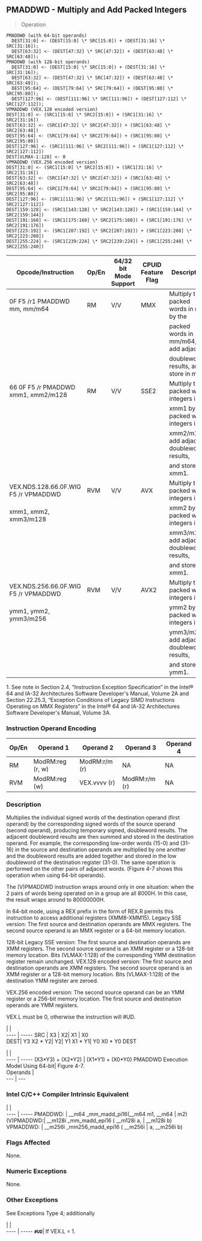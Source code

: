 ## PMADDWD - Multiply and Add Packed Integers

> Operation

``` slim
PMADDWD (with 64-bit operands)
  DEST[31:0] <- (DEST[15:0] \* SRC[15:0]) + (DEST[31:16] \* SRC[31:16]);
  DEST[63:32] <- (DEST[47:32] \* SRC[47:32]) + (DEST[63:48] \* SRC[63:48]);
PMADDWD (with 128-bit operands)
  DEST[31:0] <- (DEST[15:0] \* SRC[15:0]) + (DEST[31:16] \* SRC[31:16]);
  DEST[63:32] <- (DEST[47:32] \* SRC[47:32]) + (DEST[63:48] \* SRC[63:48]);
  DEST[95:64] <- (DEST[79:64] \* SRC[79:64]) + (DEST[95:80] \* SRC[95:80]);
  DEST[127:96] <- (DEST[111:96] \* SRC[111:96]) + (DEST[127:112] \* SRC[127:112]);
VPMADDWD (VEX.128 encoded version)
DEST[31:0] <- (SRC1[15:0] \* SRC2[15:0]) + (SRC1[31:16] \* SRC2[31:16])
DEST[63:32] <- (SRC1[47:32] \* SRC2[47:32]) + (SRC1[63:48] \* SRC2[63:48])
DEST[95:64] <- (SRC1[79:64] \* SRC2[79:64]) + (SRC1[95:80] \* SRC2[95:80])
DEST[127:96] <- (SRC1[111:96] \* SRC2[111:96]) + (SRC1[127:112] \* SRC2[127:112])
DEST[VLMAX-1:128] <- 0
VPMADDWD (VEX.256 encoded version)
DEST[31:0] <- (SRC1[15:0] \* SRC2[15:0]) + (SRC1[31:16] \* SRC2[31:16])
DEST[63:32] <- (SRC1[47:32] \* SRC2[47:32]) + (SRC1[63:48] \* SRC2[63:48])
DEST[95:64] <- (SRC1[79:64] \* SRC2[79:64]) + (SRC1[95:80] \* SRC2[95:80])
DEST[127:96] <- (SRC1[111:96] \* SRC2[111:96]) + (SRC1[127:112] \* SRC2[127:112])
DEST[159:128] <- (SRC1[143:128] \* SRC2[143:128]) + (SRC1[159:144] \* SRC2[159:144])
DEST[191:160] <- (SRC1[175:160] \* SRC2[175:160]) + (SRC1[191:176] \* SRC2[191:176])
DEST[223:192] <- (SRC1[207:192] \* SRC2[207:192]) + (SRC1[223:208] \* SRC2[223:208])
DEST[255:224] <- (SRC1[239:224] \* SRC2[239:224]) + (SRC1[255:240] \* SRC2[255:240])

```

 Opcode/Instruction                  | Op/En| 64/32 bit Mode Support| CPUID Feature Flag| Description                                
 ---  | --- | --- | --- | ---
 0F F5 /r1 PMADDWD mm, mm/m64        | RM   | V/V                   | MMX               | Multiply the packed words in mm by the     
                                     |      |                       |                   | packed words in mm/m64, add adjacent       
                                     |      |                       |                   | doubleword results, and store in mm.       
 66 0F F5 /r PMADDWD xmm1, xmm2/m128 | RM   | V/V                   | SSE2              | Multiply the packed word integers in       
                                     |      |                       |                   | xmm1 by the packed word integers in        
                                     |      |                       |                   | xmm2/m128, add adjacent doubleword results,
                                     |      |                       |                   | and store in xmm1.                         
 VEX.NDS.128.66.0F.WIG F5 /r VPMADDWD| RVM  | V/V                   | AVX               | Multiply the packed word integers in       
 xmm1, xmm2, xmm3/m128               |      |                       |                   | xmm2 by the packed word integers in        
                                     |      |                       |                   | xmm3/m128, add adjacent doubleword results,
                                     |      |                       |                   | and store in xmm1.                         
 VEX.NDS.256.66.0F.WIG F5 /r VPMADDWD| RVM  | V/V                   | AVX2              | Multiply the packed word integers in       
 ymm1, ymm2, ymm3/m256               |      |                       |                   | ymm2 by the packed word integers in        
                                     |      |                       |                   | ymm3/m256, add adjacent doubleword results,
                                     |      |                       |                   | and store in ymm1.                         
<aside class="notification">
1. See note in Section 2.4, “Instruction Exception Specification” in
the Intel® 64 and IA-32 Architectures Software Developer's Manual, Volume 2A
and Section 22.25.3, “Exception Conditions of Legacy SIMD Instructions Operating
on MMX Registers” in the Intel® 64 and IA-32 Architectures Software Developer's
Manual, Volume 3A.
</aside>


### Instruction Operand Encoding
 Op/En| Operand 1       | Operand 2    | Operand 3    | Operand 4
 ---  | --- | --- | --- | ---
 RM   | ModRM:reg (r, w)| ModRM:r/m (r)| NA           | NA       
 RVM  | ModRM:reg (w)   | VEX.vvvv (r) | ModRM:r/m (r)| NA       

### Description
Multiplies the individual signed words of the destination operand (first operand)
by the corresponding signed words of the source operand (second operand), producing
temporary signed, doubleword results. The adjacent doubleword results are then
summed and stored in the destination operand. For example, the corresponding
low-order words (15-0) and (31-16) in the source and destination operands are
multiplied by one another and the doubleword results are added together and
stored in the low doubleword of the destination register (31-0). The same operation
is performed on the other pairs of adjacent words. (Figure 4-7 shows this operation
when using 64-bit operands).

The (V)PMADDWD instruction wraps around only in one situation: when the 2 pairs
of words being operated on in a group are all 8000H. In this case, the result
wraps around to 80000000H.

In 64-bit mode, using a REX prefix in the form of REX.R permits this instruction
to access additional registers (XMM8-XMM15). Legacy SSE version: The first source
and destination operands are MMX registers. The second source operand is an
MMX register or a 64-bit memory location.

128-bit Legacy SSE version: The first source and destination operands are XMM
registers. The second source operand is an XMM register or a 128-bit memory
location. Bits (VLMAX-1:128) of the corresponding YMM destination register remain
unchanged. VEX.128 encoded version: The first source and destination operands
are XMM registers. The second source operand is an XMM register or a 128-bit
memory location. Bits (VLMAX-1:128) of the destination YMM register are zeroed.

VEX.256 encoded version: The second source operand can be an YMM register or
a 256-bit memory location. The first source and destination operands are YMM
registers.

<aside class="notification">
VEX.L must be 0, otherwise the instruction will #UD.
</aside>

   | |  
---- | -----
 SRC | X3        | X2| X1        | X0        
 DEST| Y3 X2 \* Y2| Y2| Y1 X1 \* Y1| Y0 X0 \* Y0
DEST

   | |  
---- | -----
 (X3\*Y3) + (X2\*Y2)                   | (X1\*Y1) + (X0\*Y0)
 PMADDWD Execution Model Using 64-bit| Figure 4-7.      
 Operands                            |                  
 ---  | ---


### Intel C/C++ Compiler Intrinsic Equivalent
   | |  
---- | -----
 PMADDWD:   | __m64 _mm_madd_pi16(__m64 m1, __m64
            | m2)                                
 (V)PMADDWD:| __m128i _mm_madd_epi16 ( __m128i a,
            | __m128i b)                         
 VPMADDWD:  | __m256i _mm256_madd_epi16 ( __m256i
            | a, __m256i b)                      

### Flags Affected
None.


### Numeric Exceptions
None.


### Other Exceptions
See Exceptions Type 4; additionally

   | |  
---- | -----
 **``#UD``**| If VEX.L = 1.
